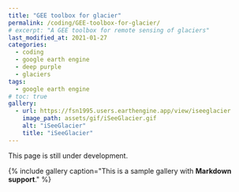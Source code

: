 ```yaml
---
title: "GEE toolbox for glacier"
permalink: /coding/GEE-toolbox-for-glacier/
# excerpt: "A GEE toolbox for remote sensing of glaciers"
last_modified_at: 2021-01-27
categories:
  - coding
  - google earth engine
  - deep purple
  - glaciers
tags:
  - google earth engine
# toc: true
gallery:
  - url: https://fsn1995.users.earthengine.app/view/iseeglacier
    image_path: assets/gif/iSeeGlacier.gif
    alt: "iSeeGlacier"
    title: "iSeeGlacier"
---
```



This page is still under development.


{% include gallery caption="This is a sample gallery with **Markdown support**." %}